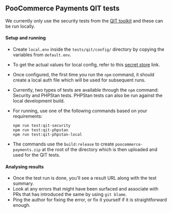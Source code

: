 ## PooCommerce Payments QIT tests

We currently only use the security tests from the [QIT toolkit](https://qit.woo.com/docs/) and these can be run locally.

#### Setup and running
- Create `local.env` inside the `tests/qit/config/` directory by copying the variables from `default.env`.
- To get the actual values for local config, refer to this [secret store](https://mc.a8c.com/secret-store/?secret_id=11043) link.
- Once configured, the first time you run the `npm` command, it should create a local auth file which will be used for subsequent runs.

- Currently, two types of tests are available through the `npm` command: Security and PHPStan tests. PHPStan tests can also be run against the local development build.
- For running, use one of the following commands based on your requirements:
   ```
   npm run test:qit-security
   npm run test:qit-phpstan
   npm run test:qit-phpstan-local
   ```

- The commands use the `build:release` to create `poocommerce-payments.zip` at the root of the directory which is then uploaded and used for the QIT tests.


#### Analysing results
- Once the test run is done, you'll see a result URL along with the test summary.
- Look at any errors that might have been surfaced and associate with PRs that has introduced the same by using `git blame`.
- Ping the author for fixing the error, or fix it yourself if it is straightforward enough.
